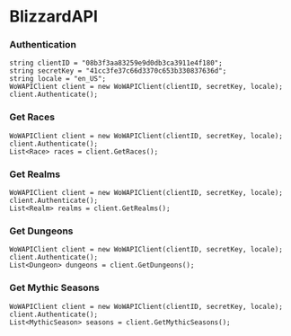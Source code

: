 # BlizzardAPI

### Authentication ###

```
string clientID = "08b3f3aa83259e9d0db3ca3911e4f180";
string secretKey = "41cc3fe37c66d3370c653b330837636d";
string locale = "en_US";
WoWAPIClient client = new WoWAPIClient(clientID, secretKey, locale);
client.Authenticate();
```

### Get Races ###
```
WoWAPIClient client = new WoWAPIClient(clientID, secretKey, locale);
client.Authenticate();
List<Race> races = client.GetRaces();
```


### Get Realms ###
```
WoWAPIClient client = new WoWAPIClient(clientID, secretKey, locale);
client.Authenticate();
List<Realm> realms = client.GetRealms();
```

### Get Dungeons ###
```
WoWAPIClient client = new WoWAPIClient(clientID, secretKey, locale);
client.Authenticate();
List<Dungeon> dungeons = client.GetDungeons();
```
### Get Mythic Seasons ###
```
WoWAPIClient client = new WoWAPIClient(clientID, secretKey, locale);
client.Authenticate();
List<MythicSeason> seasons = client.GetMythicSeasons();
```


